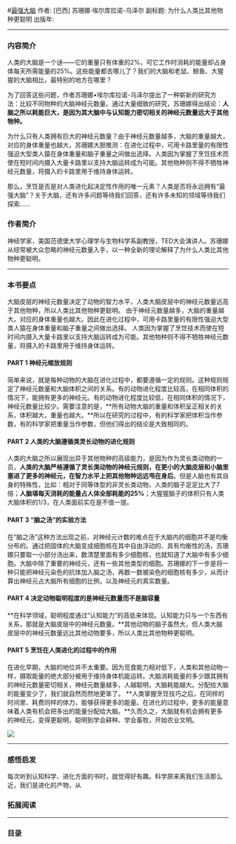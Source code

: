 #[最强大脑](https://)
作者:  [巴西] 苏珊娜·埃尔库拉诺-乌泽尔
副标题: 为什么人类比其他物种更聪明
出版年: 
***
### 内容简介 
人类的大脑是一个谜——它的重量只有体重的2%，可它工作时消耗的能量却占身体每天所需能量的25%。这些能量都去哪儿了？我们的大脑和老鼠、鲸鱼、大猩猩的大脑相比，最特别的地方在哪里？

为了回答这些问题，作者苏珊娜•埃尔库拉诺-乌泽尔提出了一种崭新的研究方法：比较不同物种的大脑神经元数量。通过大量细致的研究，苏珊娜得出结论：**人脑之所以耗能巨大，是因为其大脑中与认知能力密切相关的神经元数量远大于其他物种。**

为什么只有人类拥有巨大的神经元数量？由于神经元数量越多，大脑的重量越大，对应的身体重量也越大，苏珊娜大胆推测：在进化过程中，可用卡路里量的有限性强迫大型类人猿在身体重量和脑子重量之间做出选择。人类因为掌握了烹饪技术而使在短时间内摄入大量卡路里以支持大脑运转成为可能。其他物种则不得不牺牲神经元数量，将摄入的卡路里用于维持身体运转。

那么，烹饪是否是对人类进化起决定性作用的唯一元素？人类是否将永远拥有“最强大脑”？关于大脑，还有许多问题等待我们回答，还有许多未知的领域等待我们探索……

### 作者简介 
神经学家，美国范德堡大学心理学与生物科学系副教授，TED大会演讲人。苏珊娜从经常被大众忽略的神经元数量入手，以一种全新的理论解释了为什么人类比其他物种更聪明。

***
### 本书要点
大脑皮层的神经元数量决定了动物的智力水平，人类大脑皮层中的神经元数量远高于其他物种，所以人类比其他物种更聪明。
由于神经元数量越多，大脑的重量越大，对应的身体重量也越大。因此在进化过程中，可用卡路里量的有限性强迫大型类人猿在身体重量和脑子重量之间做出选择。
人类因为掌握了烹饪技术而使在短时间内摄入大量卡路里以支持大脑运转成为可能。其他物种则不得不牺牲神经元数量，将摄入的卡路里用于维持身体运转。

#### PART 1 神经元缩放规则
简单来说，就是每种动物的大脑在进化过程中，都要遵循一定的规则。这种规则规定了神经元数量和大脑体积之间的关系。有的动物进化程度比较高，在相同体积的情况下，能拥有更多的神经元。有的动物进化程度比较低，在相同体积的情况下，神经元数量比较少。需要注意的是，**所有动物大脑的重量和体积呈正相关的关系，体积越大，重量也越大。**所以在研究的过程中，有的科学家把体积当作参数，有的科学家把重量当作参数，但他们得出的结论是大致相同的。

#### PART 2 人类的大脑遵循类灵长动物的进化规则
人类的大脑之所以展现出异于其他物种的高级能力，是因为作为灵长类动物的一员，**人类的大脑严格遵循了灵长类动物的神经元规则，在更小的大脑皮层和小脑里塞进了更多的神经元，在智力水平上把其他物种远远甩在身后**。但是人脑也有其自身的特殊性，比如：相对于同等体型的非灵长类动物，人类的脑子足足比大了7倍；**人脑堪每天消耗的能量占人体全部耗能的25%**；大猩猩脑子的体积只有人类大脑体积的1/3，在人类面前实在是不值一提。

#### PART 3  “脑之汤”的实验方法
在“脑之汤”这种方法出现之前，对神经元计数的难点在于大脑内的细胞并不是均衡分布的。通过把固体的大脑变成细胞核在其中自由浮动的、具有均衡性的汤，苏珊娜只要取一小部分汤出来，数清楚里面有多少细胞核，也就知道了大脑中有多少细胞。大脑中除了重要的神经元，还有一些其他类型的细胞。苏珊娜的下一步是将一种只能把神经元染色的抗体加入脑之汤，再数一数被染色的细胞核有多少，从而计算出神经元占大脑所有细胞的比例，以及神经元的真实数量。

#### PART 4  决定动物聪明程度的是神经元数量而不是脑容量
**在科学领域，聪明程度通过“认知能力”的高低来体现。认知能力只与一个东西有关系，那就是大脑皮层中的神经元数量。**其他动物的脑子虽然大，但人类大脑皮层中的神经元数量远比其他动物要多，所以人类比其他物种更聪明。

#### PART 5  烹饪在人类进化的过程中的作用
在进化早期，大脑的地位并不太重要。因为觅食能力相对低下，人类和其他动物一样，摄取能量的绝大部分被用于维持身体机能运转。大脑消耗能量的多少跟其拥有的神经元数量密切相关，神经元数量越多，人越聪明，大脑耗能越大。分配给大脑的能量变少了，我们就自然而然地更笨了。
**人类掌握烹饪技巧之后，在同样的时间里、耗费同样的体力，能够获得更多的能量。在进化的过程中，更多的能量意味着人类有机会把多出的能量分配给大脑。**久而久之，大脑就有机会拥有更多的神经元，变得更聪明，聪明到学会耕种、学会畜牧，开始农业文明。

![](./_image/2017-06-10-08-52-12.jpg)
***
### 感悟启发
每次听到认知科学、进化方面的书时，就觉得好有趣。科学原来离我们生活那么近，我们是进化的产物，从

### 拓展阅读
***
### 目录